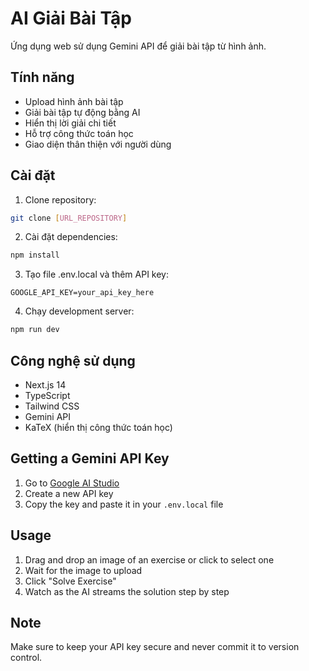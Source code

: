 # AI Giải Bài Tập

Ứng dụng web sử dụng Gemini API để giải bài tập từ hình ảnh.

## Tính năng

- Upload hình ảnh bài tập
- Giải bài tập tự động bằng AI
- Hiển thị lời giải chi tiết
- Hỗ trợ công thức toán học
- Giao diện thân thiện với người dùng

## Cài đặt

1. Clone repository:
```bash
git clone [URL_REPOSITORY]
```

2. Cài đặt dependencies:
```bash
npm install
```

3. Tạo file .env.local và thêm API key:
```
GOOGLE_API_KEY=your_api_key_here
```

4. Chạy development server:
```bash
npm run dev
```

## Công nghệ sử dụng

- Next.js 14
- TypeScript
- Tailwind CSS
- Gemini API
- KaTeX (hiển thị công thức toán học)

## Getting a Gemini API Key

1. Go to [Google AI Studio](https://makersuite.google.com/app/apikey)
2. Create a new API key
3. Copy the key and paste it in your `.env.local` file

## Usage

1. Drag and drop an image of an exercise or click to select one
2. Wait for the image to upload
3. Click "Solve Exercise"
4. Watch as the AI streams the solution step by step

## Note

Make sure to keep your API key secure and never commit it to version control. 